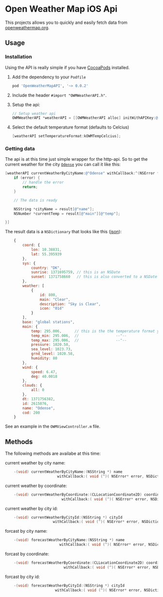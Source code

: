 # Open Weather Map iOS Api #

This projects allows you to quickly and easily fetch data
from [openweathermap.org](http://openweathermap.org/ "OpenWeatherMap.org").

## Usage ##

### Installation ###

Using the API is really simple if you have [CocoaPods](http://cocoapods.org/ "CocoaPods.org") installed.

1. Add the dependency to your `Podfile`
    
    ```Ruby
    pod 'OpenWeatherMapAPI', '~> 0.0.2'
    ```

2. Include the header `#import "OWMWeatherAPI.h"`.
3. Setup the api:
    
    ```Objective-c
    // Setup weather api
    OWMWeatherAPI *weatherAPI = [[OWMWeatherAPI alloc] initWithAPIKey:@"YOUR-API-KEY"];
    ```

4. Select the default temperature format (defaults to Celcius)

    ```Objective-c
    [weatherAPI setTemperatureFormat:kOWMTempCelcius];
    ```

### Getting data ###

The api is at this time just simple wrapper for the http-api. So to get the current weather for
the city [`Odense`](http://en.wikipedia.org/wiki/Odense "Odense") you can call it like this:

```Objective-c
[weatherAPI currentWeatherByCityName:@"Odense" withCallback:^(NSError *error, NSDictionary *result) {
    if (error) {
        // handle the error
        return;
    }

    // The data is ready

    NSString *cityName = result[@"name"];
    NSNumber *currentTemp = result[@"main"][@"temp"];

}]
```

The result data is a `NSDictionary` that looks like 
this ([json](http://api.openweathermap.org/data/2.5/weather?q=Odense "JSON data")):

```JavaScript
    {
        coord: {
            lon: 10.38831,
            lat: 55.395939
        },
        sys: {
            country: "DK",
            sunrise: 1371695759, // this is an NSDate
            sunset: 1371758660   // this is also converted to a NSDate
        },
        weather: [
            {
                id: 800,
                main: "Clear",
                description: "Sky is Clear",
                icon: "01d"
            }
        ],
        base: "global stations",
        main: {
            temp: 295.006,      // this is the the temperature format you´ve selected
            temp_min: 295.006,  //                 --"--
            temp_max: 295.006,  //                 --"--
            pressure: 1020.58,
            sea_level: 1023.73,
            grnd_level: 1020.58,
            humidity: 80
        },
        wind: {
            speed: 6.47,
            deg: 40.0018
        },
        clouds: {
            all: 0
        },
        dt: 1371756382,
        id: 2615876,
        name: "Odense",
        cod: 200
    }
```

See an example in the `OWMViewController.m` file.

## Methods ##
The following methods are availabe at this time:

current weather by city name:
```Objective-c
    -(void) currentWeatherByCityName:(NSString *) name
                        withCallback:( void (^)( NSError* error, NSDictionary *result ) )callback;
```

current weather by coordinate:
```Objective-c
    -(void) currentWeatherByCoordinate:(CLLocationCoordinate2D) coordinate
                          withCallback:( void (^)( NSError* error, NSDictionary *result ) )callback;
```

current weather by city id:
```Objective-c
    -(void) currentWeatherByCityId:(NSString *) cityId
                      withCallback:( void (^)( NSError* error, NSDictionary *result ) )callback;
```

forcast by city name:
```Objective-c
    -(void) forecastWeatherByCityName:(NSString *) name
                         withCallback:( void (^)( NSError* error, NSDictionary *result ) )callback;
```

forcast by coordinate:
```Objective-c
    -(void) forecastWeatherByCoordinate:(CLLocationCoordinate2D) coordinate
                           withCallback:( void (^)( NSError* error, NSDictionary *result ) )callback;
```

forcast by city id:
```Objective-c
    -(void) forecastWeatherByCityId:(NSString *) cityId
                       withCallback:( void (^)( NSError* error, NSDictionary *result ) )callback;
```
